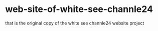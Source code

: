 # web-site-of-white-see-channle24
that is the original copy of the white see channle24 website project
